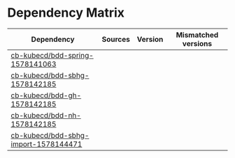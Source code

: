 # Dependency Matrix

Dependency | Sources | Version | Mismatched versions
---------- | ------- | ------- | -------------------
[cb-kubecd/bdd-spring-1578141063](https://github.com/cb-kubecd/bdd-spring-1578141063.git) |  | []() | 
[cb-kubecd/bdd-sbhg-1578142185](https://github.com/cb-kubecd/bdd-sbhg-1578142185.git) |  | []() | 
[cb-kubecd/bdd-gh-1578142185](https://github.com/cb-kubecd/bdd-gh-1578142185.git) |  | []() | 
[cb-kubecd/bdd-nh-1578142185](https://github.com/cb-kubecd/bdd-nh-1578142185.git) |  | []() | 
[cb-kubecd/bdd-sbhg-import-1578144471](https://github.com/cb-kubecd/bdd-sbhg-import-1578144471.git) |  | []() | 

